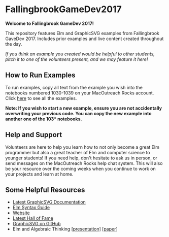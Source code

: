 # FallingbrookGameDev2017

**Welcome to Fallingbrook GameDev 2017!**

This repository features Elm and GraphicSVG examples from Fallingbrook GaveDev 2017. Includes prior examples and live content created throughout the day. 

*If you think an example you created would be helpful to other students, pitch it to one of the volunteers present, and we may feature it here!*

## How to Run Examples
To run examples, copy all text from the example you wish into the notebooks numbered 1030-1039 on your MacOutreach Rocks account. Click [here](/Examples) to see all the examples.

**Note: If you wish to start a new example, ensure you are not accidentally overwriting your previous code. You can copy the new example into another one of the 103\* notebooks.**

## Help and Support
Volunteers are here to help you learn how to not only become a great Elm programmer but also a great teacher of Elm and computer science to younger students! If you need help, don't hesitate to ask us in person, or send messages on the MacOutreach Rocks help chat system. This will also be your resource over the coming weeks when you continue to work on your projects and learn at home.

## Some Helpful Resources
* [Latest GraphicSVG Documentation](http://package.elm-lang.org/packages/MacCASOutreach/graphicsvg/latest/GraphicSVG)
* [Elm Syntax Guide](http://elm-lang.org/docs/syntax)
* [Website](http://outreach.mcmaster.ca/)
* [Latest Hall of Fame](http://www.cas.mcmaster.ca/~anand/hall.html)
* [GraphicSVG on GitHub](https://github.com/MacCASOutreach/graphicsvg)
* Elm and Algebraic Thinking [\[presentation\]](https://www.cs.kent.ac.uk/people/staff/sjt/TFPIE2017/TFPIE_2017/Slides/Elm-Algebraic-Thinking-TFPIE2017.html) [\[paper\]](https://www.cs.kent.ac.uk/people/staff/sjt/TFPIE2017/TFPIE_2017/Papers/TFPIE_2017_paper_2.pdf)
